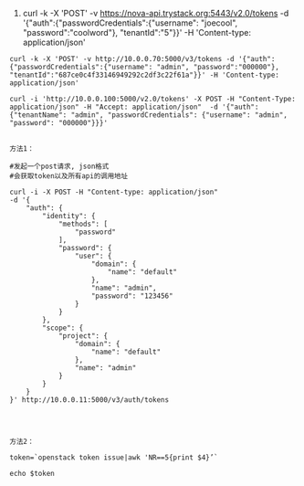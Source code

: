 1. curl -k -X 'POST' -v https://nova-api.trystack.org:5443/v2.0/tokens -d '{"auth":{"passwordCredentials":{"username": "joecool", "password":"coolword"}, "tenantId":"5"}}' -H 'Content-type: application/json'

```
curl -k -X 'POST' -v http://10.0.0.70:5000/v3/tokens -d '{"auth":{"passwordCredentials":{"username": "admin", "password":"000000"}, "tenantId":"687ce0c4f33146949292c2df3c22f61a"}}' -H 'Content-type: application/json'
```



```
curl -i 'http://10.0.0.100:5000/v2.0/tokens' -X POST -H "Content-Type: application/json" -H "Accept: application/json"  -d '{"auth": {"tenantName": "admin", "passwordCredentials": {"username": "admin", "password": "000000"}}}'
```



```

方法1：

#发起一个post请求, json格式 
#会获取token以及所有api的调用地址

curl -i -X POST -H "Content-type: application/json" 
-d '{
    "auth": {
        "identity": {
            "methods": [
                "password"
            ],
            "password": {
                "user": {
                    "domain": {
                        "name": "default"
                    },
                    "name": "admin",
                    "password": "123456"
                }
            }
        },
        "scope": {
            "project": {
                "domain": {
                    "name": "default"
                },
                "name": "admin"
            }
        }
    }
}' http://10.0.0.11:5000/v3/auth/tokens




方法2：

token=`openstack token issue|awk 'NR==5{print $4}’`

echo $token


```


